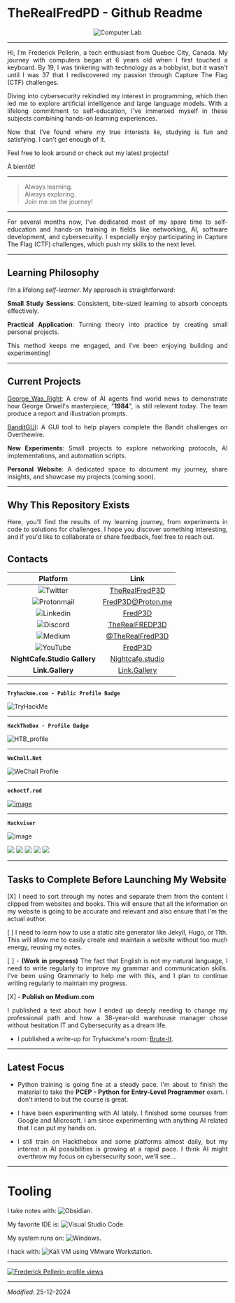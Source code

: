# TheRealFredPD - Github Readme

<div align="center"><img src="_attachement/computer lab HighRes.jpg" alt="Computer Lab"></div>

---

<div align="justify">Hi, I’m Frederick Pellerin, a tech enthusiast from Quebec City, Canada. My journey with computers began at 6 years old when I first touched a keyboard. By 19, I was tinkering with technology as a hobbyist, but it wasn’t until I was 37 that I rediscovered my passion through Capture The Flag (CTF) challenges.  

Diving into cybersecurity rekindled my interest in programming, which then led me to explore artificial intelligence and large language models. With a lifelong commitment to self-education, I've immersed myself in these subjects combining hands-on learning experiences.  

Now that I’ve found where my true interests lie, studying is fun and satisfying. I can’t get enough of it.  

Feel free to look around or check out my latest projects!

À bientôt!

---

> Always learning.  
> Always exploring.  
> Join me on the journey!  

---

For several months now, I've dedicated most of my spare time to self-education and hands-on training in fields like networking, AI, software development, and cybersecurity. I especially enjoy participating in Capture The Flag (CTF) challenges, which push my skills to the next level.

---

## Learning Philosophy

I’m a lifelong *self-learner*. My approach is straightforward:

**Small Study Sessions**: Consistent, bite-sized learning to absorb concepts effectively.

**Practical Application**: Turning theory into practice by creating small personal projects.

This method keeps me engaged, and I’ve been enjoying building and experimenting!

---

## Current Projects

[George_Was_Right](https://github.com/therealfredp3d/George_Was_Right): A crew of AI agents find world news to demonstrate how George Orwell's masterpiece, "**1984**", is still relevant today. The team produce a report and illustration prompts.

[BanditGUI](https://github.com/therealfredp3d/BanditGUI): A GUI tool to help players complete the Bandit challenges on Overthewire.

**New Experiments**: Small projects to explore networking protocols, AI implementations, and automation scripts.

**Personal Website**: A dedicated space to document my journey, share insights, and showcase my projects (coming soon).

---

## Why This Repository Exists

Here, you'll find the results of my learning journey, from experiments in code to solutions for challenges. I hope you discover something interesting, and if you'd like to collaborate or share feedback, feel free to reach out.

## Contacts

|  Platform                                                                                                             |              Link                                                       |
|  :---------------------------------------------------------------------------------------------------------------:    |  :-------------------------------------------------------------------:  |
|  ![Twitter](https://img.shields.io/badge/Twitter-%231DA1F2.svg?style=for-the-badge&logo=Twitter&logoColor=white)      |  [TheRealFredP3D](https://twitter.com/TheRealFREDP3D)                   |
|  ![Protonmail](https://img.shields.io/badge/ProtonMail-8B89CC?style=for-the-badge&logo=protonmail&logoColor=white)    |  [FredP3D@Proton.me](mailto:fredp3d@proton.me)                          |
|  ![Linkedin](https://img.shields.io/badge/linkedin-%230077B5.svg?style=for-the-badge&logo=linkedin&logoColor=white)   |  [FredP3D](https://linkedin.com/in/FredP3D)                             |
|  ![Discord](https://img.shields.io/badge/Discord-%235865F2.svg?style=for-the-badge&logo=discord&logoColor=white)      |  [TheRealFREDP3D](https://discordhub.com/profile/1050577907296256070)   |
|  ![Medium](https://img.shields.io/badge/Medium-12100E?style=for-the-badge&logo=medium&logoColor=white)                |  [@TheRealFredP3D](https://medium.com/@TheRealFREDP3D)                  |  
|  ![YouTube](https://img.shields.io/badge/YouTube-%23FF0000.svg?style=for-the-badge&logo=YouTube&logoColor=white)      |  [FredP3D](https://www.youtube.com/@FredP3D)                            |
|  **NightCafe.Studio Gallery**                                                                                         |  [Nightcafe.studio](https://nightcafe.studio/u/FredP3D)                 |
|  **Link.Gallery**                                                                                                     |  [Link.Gallery](https://link.gallery/therealfredp3d)                    |

---

**`Tryhackme.com - Public Profile Badge`**

<img src="https://tryhackme-badges.s3.amazonaws.com/FREDP3D.png" alt="TryHackMe">

---

**`HackTheBox - Profile Badge`**

![HTB_profile](_attachement/htb_profile.png)

---

**`WeChall.Net`**  

![WeChall Profile](_attachement/WeChall-Profile.png)

---

**`echoctf.red`**  

[![image](https://echoctf.red/profile/1282669/badge)](https://echoctf.red/profile/1282669/badge)

---

**`Hackviser`**  

![image](https://github.com/user-attachments/assets/1207313c-54e0-4c6e-9ea5-4c7aac20d2f1)

[![](https://raw.githubusercontent.com/TheRealFREDP3D/github-profile-summary-card/master/profile-summary-card-output/vision_friendly_dark/0-profile-details.svg)](https://github.com/vn7n24fzkq/github-profile-summary-cards)
[![](https://raw.githubusercontent.com/TheRealFREDP3D/github-profile-summary-card/master/profile-summary-card-output/vision_friendly_dark/1-repos-per-language.svg)](https://github.com/vn7n24fzkq/github-profile-summary-cards) [![](https://raw.githubusercontent.com/TheRealFREDP3D/github-profile-summary-card/master/profile-summary-card-output/vision_friendly_dark/2-most-commit-language.svg)](https://github.com/vn7n24fzkq/github-profile-summary-cards)
[![](https://raw.githubusercontent.com/TheRealFREDP3D/github-profile-summary-card/master/profile-summary-card-output/vision_friendly_dark/3-stats.svg)](https://github.com/vn7n24fzkq/github-profile-summary-cards) [![](https://raw.githubusercontent.com/TheRealFREDP3D/github-profile-summary-card/master/profile-summary-card-output/vision_friendly_dark/4-productive-time.svg)](https://github.com/vn7n24fzkq/github-profile-summary-cards)

---

## Tasks to Complete Before Launching My Website

[X] I need to sort through my notes and separate them from the content I clipped from websites and books. This will ensure that all the information on my website is going to be accurate and relevant and also ensure that I'm the actual author.

[ ] I need to learn how to use a static site generator like Jekyll, Hugo, or 11th. This will allow me to easily create and maintain a website without too much energy, reusing my notes.

[ ] - **(Work in progress)** The fact that English is not my natural language, I need to write regularly to improve my grammar and communication skills. I've been using Grammarly to help me with this, and I plan to continue writing regularly to maintain my progress.  

[X] - **Publish on Medium.com**

  I published a text about how I ended up deeply needing to change my professional path and how a 38-year-old warehouse manager chose without hesitation IT and Cybersecurity as a dream life.  

- I published a write-up for Tryhackme's room: [Brute-It](https://tryhackme.com/room/bruteit).

---

## Latest Focus

- Python training is going fine at a steady pace. I'm about to finish the material to take the **PCEP - Python for Entry-Level Programmer** exam. I don't intend to but the course is great.  
  
- I have been experimenting with AI lately. I finished some courses from Google and Microsoft. I am since experimenting with anything AI related that I can put my hands on.  

- I still train on Hackthebox and some platforms almost daily, but my interest in AI possibilities is growing at a rapid pace. I think AI might overthrow my focus on cybersecurity soon, we'll see...

---

# Tooling

I take notes with: ![Obsidian](https://img.shields.io/badge/Obsidian-%23483699.svg?style=for-the-badge&logo=obsidian&logoColor=white).

My favorite IDE is: ![Visual Studio Code](https://img.shields.io/badge/Visual%20Studio%20Code-0078d7.svg?style=for-the-badge&logo=visual-studio-code&logoColor=white).

My system runs on: ![Windows](https://img.shields.io/badge/Windows-0078D6?style=for-the-badge&logo=windows&logoColor=white).

I hack with: ![Kali](https://img.shields.io/badge/Kali-268BEE?style=for-the-badge&logo=kalilinux&logoColor=white) VM using VMware Workstation.

---

[![Frederick Pellerin profile views](https://u8views.com/api/v1/github/profiles/120782828/views/day-week-month-total-count.svg)](https://u8views.com/github/TheRealFREDP3D)

---

*Modified*: 25-12-2024  
